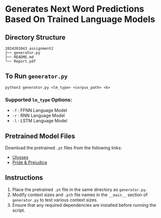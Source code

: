 # Generates Next Word Predictions Based On Trained Language Models

## Directory Structure
```
2024201043_assignment2
├── generator.py
├── README.md
└── Report.pdf
```

## To Run `generator.py`
```
python3 generator.py <lm_type> <corpus_path> <k>
```

### Supported `lm_type` Options:
- `-f` : FFNN Language Model
- `-r` : RNN Language Model
- `-l` : LSTM Language Model

## Pretrained Model Files
Download the pretrained `.pt` files from the following links:

- [Ulysses](https://drive.google.com/drive/folders/1NZzlmK-QWMLMXsro1XCm6QXbY0EhX930?usp=sharing)
- [Pride & Prejudice](https://drive.google.com/drive/folders/1lCracqoulDcjuF9qikS4aF1uR5vDIqyv?usp=sharing)

## Instructions
1. Place the pretrained `.pt` file in the same directory as `generator.py`.
2. Modify context sizes and `.pth` file names in the `__main__` section of `generator.py` to test various context sizes.
3. Ensure that any required dependencies are installed before running the script.

